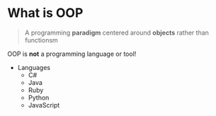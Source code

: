 # What is OOP
> A programming **paradigm** centered around **objects** rather than functionsm

OOP is **not** a programming language or tool!

- Languages
  - C#
  - Java
  - Ruby
  - Python
  - JavaScript